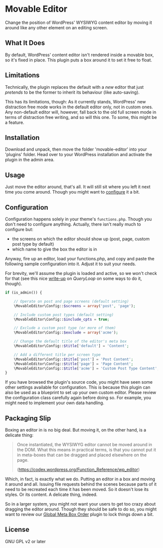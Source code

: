 
# Movable Editor

Change the position of WordPress' WYSIWYG content editor by moving it around like any other element on an editing screen. 

## What It Does

By default, WordPress' content editor isn't rendered inside a movable box, so it's fixed in place. This plugin puts a box around it to set it free to float.

## Limitations

Technically, the plugin replaces the default with a *new* editor that just _pretends_ to be the former to inherit its behaviour (like auto-saving). 

This has its limitations, though: As it currently stands, WordPress' new distraction free mode works in the default editor only, not in custom ones. Any non-default editor will, however, fall back to the old full screen mode in terms of distraction free writing, and so will this one. To some, this might be a feature.   

## Installation

Download and unpack, then move the folder 'movable-editor' into your 'plugins' folder. Head over to your WordPress installation and activate the plugin in the admin area.

## Usage

Just move the editor around, that's all. It will still sit where you left it next time you come around. Though you might want to [configure](#configuration) it a bit. 

## Configuration   

Configuration happens solely in your theme's `functions.php`. Though you don't need to configure anything. Actually, there isn't really much to configure but:  
* the screens on which the editor should show up (post, page, custom post type by default)
* which name to give the box the editor is in

Anyway, fire up an editor, load your functions.php, and copy and paste the following sample configuration into it. Adjust it to suit your needs.

For brevity, we'll assume the plugin is loaded and active, so we won't check for that (see this nice [write-up](http://queryloop.com/how-to-detect-if-a-wordpress-plugin-is-active/) on _QueryLoop_ on some ways to do it, though).

```PHP
if (is_admin()) {

    // Operate on post and page screens (default setting)
    \MovableEditor\Config::$screens = array('post', 'page');

    // Include custom post types (default setting)
    \MovableEditor\Config::$include_cpts = true; 

    // Exclude a custom post type (or more of them)
    \MovableEditor\Config::$exclude = array('acme');

    // Change the default title of the editor's meta box
    \MovableEditor\Config::$title['default'] = 'Content';

    // Add a different title per screen type
    \MovableEditor\Config::$title['post'] = 'Post Content';
    \MovableEditor\Config::$title['page'] = 'Page Content';
    \MovableEditor\Config::$title['acme'] = 'Custom Post Type Content';
}
```

If you have browsed the plugin's source code, you might have seen some other settings available for configuration. This is because this plugin can also be used as a blueprint to set up your own custom editor. Please review the configuration class carefully again before doing so. For example, you might need to implement your own data handling.     

##  Packaging Slip

Boxing an editor in is no big deal. But moving it, on the other hand, is a delicate thing:

> Once instantiated, the WYSIWYG editor cannot be moved around in the DOM. What this means in practical terms, is that you cannot put it in meta-boxes that can be dragged and placed elsewhere on the page.
>
> (https://codex.wordpress.org/Function_Reference/wp_editor)

Which, in fact, is exactly what we do. Putting an editor in a box and moving it around and all. Issuing file requests behind the scenes because parts of it need to be recreated each time it has been moved. So it doesn't lose its styles. Or its content. A delicate thing, indeed.

So in a larger system, you might not want your users to get too crazy about dragging the editor around. Though they should be safe to do so, you might want to review our [Global Meta Box Order](https://github.com/pontycode/wordpress-global-meta-box-order) plugin to lock things down a bit. 

## License

GNU GPL v2 or later